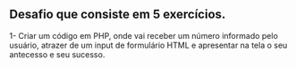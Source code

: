 ## Desafio que consiste em 5 exercícios.

1- Criar um código em PHP, onde vai receber um número informado pelo usuário, atrazer de um input de formulário HTML e apresentar na tela o seu antecesso e seu sucesso.